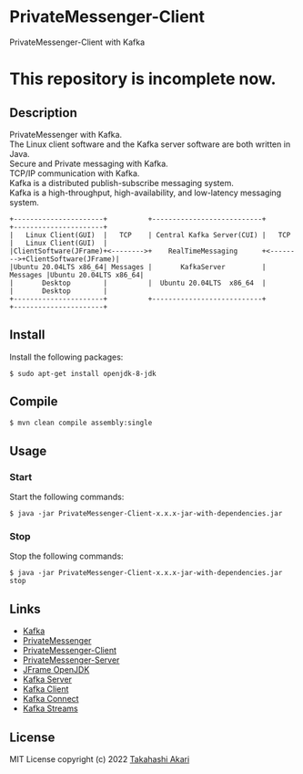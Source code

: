 # PrivateMessenger-Client
PrivateMessenger-Client with Kafka

# This repository is incomplete now.

## Description
PrivateMessenger with Kafka.  
The Linux client software and the Kafka server software are both written in Java.  
Secure and Private messaging with Kafka.  
TCP/IP communication with Kafka.  
Kafka is a distributed publish-subscribe messaging system.  
Kafka is a high-throughput, high-availability, and low-latency messaging system.
~~~
+----------------------+          +---------------------------+          +----------------------+
|   Linux Client(GUI)  |   TCP    | Central Kafka Server(CUI) |   TCP    |   Linux Client(GUI)  |
|ClientSoftware(JFrame)+<-------->+    RealTimeMessaging      +<-------->+ClientSoftware(JFrame)|
|Ubuntu 20.04LTS x86_64| Messages |       KafkaServer         | Messages |Ubuntu 20.04LTS x86_64| 
|       Desktop        |          |  Ubuntu 20.04LTS  x86_64  |          |       Desktop        |
+----------------------+          +---------------------------+          +----------------------+ 
~~~

## Install
Install the following packages:

```
$ sudo apt-get install openjdk-8-jdk
```

## Compile
```bash
$ mvn clean compile assembly:single
```

## Usage
### Start
Start the following commands:

```
$ java -jar PrivateMessenger-Client-x.x.x-jar-with-dependencies.jar
```


### Stop
Stop the following commands:

```
$ java -jar PrivateMessenger-Client-x.x.x-jar-with-dependencies.jar stop
```

## Links
- [Kafka](https://kafka.apache.org/)
- [PrivateMessenger](https://github.com/takahashi-akari/PrivateMessenger)
- [PrivateMessenger-Client](https://github.com/takahashi-akari/PrivateMessenger-Client)
- [PrivateMessenger-Server](https://github.com/takahashi-akari/PrivateMessenger-Server)
- [JFrame OpenJDK](https://www.openjdk.java.net/projects/javafx/javafx-swing-components.html)
- [Kafka Server](https://kafka.apache.org/documentation/)
- [Kafka Client](https://kafka.apache.org/documentation/)
- [Kafka Connect](https://kafka.apache.org/documentation/)
- [Kafka Streams](https://kafka.apache.org/documentation/)

## License
MIT License
copyright (c) 2022 [Takahashi Akari](https://github.com/takahashi-akari)
